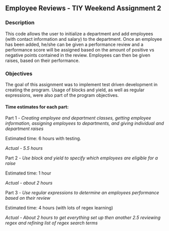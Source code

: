 ## Employee Reviews - TIY Weekend Assignment 2

### Description
This code allows the user to initialize a department and add employees (with contact information and salary) to the department.  Once an employee has been added, he/she can be given a performance review and a performance score will be assigned based on the amount of positive vs negative points contained in the review. Employees can then be given raises, based on their performance.

### Objectives
The goal of this assignment was to implement test driven development in creating the program. Usage of blocks and yield, as well as regular expressions, were also part of the program objectives.

####  Time estimates for each part:

Part 1 - *Creating employee and department classes, getting employee information, assigning employees to departments, and giving individual and department raises*

Estimated time: 6 hours with testing.

*Actual - 5.5 hours*

Part 2 - *Use block and yield to specify which employees are eligible for a raise*

Estimated time: 1 hour

*Actual - about 2 hours*

Part 3 - *Use regular expressions to determine an employees performance based on their review*

Estimated time: 4 hours (with lots of regex learning)

*Actual - About 2 hours to get everything set up then another 2.5 reviewing regex and refining list of regex search terms*
